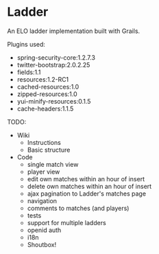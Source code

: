 Ladder
======

An ELO ladder implementation built with Grails.

Plugins used:
- spring-security-core:1.2.7.3
- twitter-bootstrap:2.0.2.25
- fields:1.1
- resources:1.2-RC1
- cached-resources:1.0
- zipped-resources:1.0
- yui-minify-resources:0.1.5
- cache-headers:1.1.5


TODO:
- Wiki
  - Instructions
  - Basic structure
- Code
  - single match view
  - player view
  - edit own matches within an hour of insert
  - delete own matches within an hour of insert
  - ajax pagination to Ladder's matches page
  - navigation
  - comments to matches (and players)
  - tests
  - support for multiple ladders
  - openid auth
  - i18n
  - Shoutbox!
